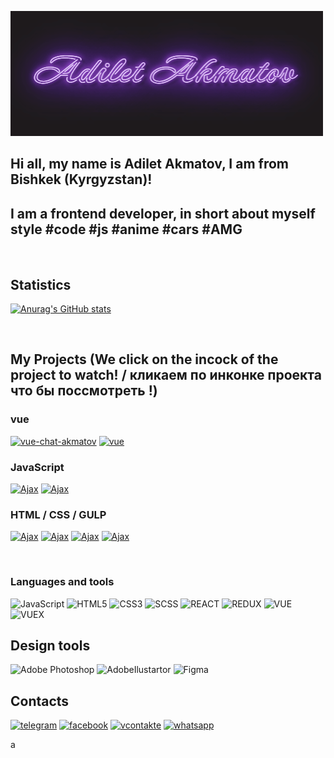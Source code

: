 [![Header](https://github.com/AdiletAkamtov/AdiletAkamtov/blob/main/assets/AdiletAkmatov.gif)](https://t.me/kagehage)

## Hi all, my name is Adilet Akmatov, I am from Bishkek (Kyrgyzstan)!
## I am a frontend developer, in short about myself style #code #js #anime #cars #AMG

<br>

## Statistics

[![Anurag's GitHub stats](https://github-readme-stats.vercel.app/api?username=adiletakamtov&show_icons=true&theme=merko)](https://github.com/anuraghazra/github-readme-stats)

<br>

## My Projects (We click on the incock of the project to watch! / кликаем по инконке проекта что бы поссмотреть !)

### vue

[![vue-chat-akmatov](https://img.shields.io/badge/-VueChatAkmatov-00A98F?style=for-the-badge&logo=v)](https://vue-chat-akmatov.web.app/)
[![vue](https://img.shields.io/badge/-AkmatovBlog-00A98F?style=for-the-badge&logo=v)](https://vue-chat-akmatov.web.app/)
### JavaScript

[![Ajax](https://img.shields.io/badge/-Ajax%7eadd%7euser-0B2343?style=for-the-badge&logo=JavaScript)](https://adiletakamtov.github.io/Less-POST-add-user/)
[![Ajax](https://img.shields.io/badge/-Ajax%7euser%7einfo-0B2343?style=for-the-badge&logo=JavaScript)](https://adiletakamtov.github.io/AJAX-User-List/)


### HTML / CSS / GULP

[![Ajax](https://img.shields.io/badge/-СТРОЙКОНТРОЛЬ-7F2B7B?style=for-the-badge&logo=HTML5)](https://adiletakamtov.github.io/qCodeHomeWorkAdiletAkmatov/)
[![Ajax](https://img.shields.io/badge/-Айболит-7F2B7B?style=for-the-badge&logo=pug)](https://adiletakamtov.github.io/AnimalSite/)
[![Ajax](https://img.shields.io/badge/-COLLUSION-7F2B7B?style=for-the-badge&logo=sass)](https://adiletakamtov.github.io/COLLUSION/)
[![Ajax](https://img.shields.io/badge/-Crypter-7F2B7B?style=for-the-badge&logo=GULP)](https://adiletakamtov.github.io/crypterFull/)

<br>

### Languages and tools

![JavaScript](https://img.shields.io/badge/-Javascript-1D1A1C?style=for-the-badge&logo=JavaScript)
![HTML5](https://img.shields.io/badge/-HTML-1D1A1C?style=for-the-badge&logo=HTML5)
![CSS3](https://img.shields.io/badge/-CSS3-1D1A1C?style=for-the-badge&logo=css3)
![SCSS](https://img.shields.io/badge/-SCSS-1D1A1C?style=for-the-badge&logo=sass)
![REACT](https://img.shields.io/badge/-REACT-1D1A1C?style=for-the-badge&logo=react)
![REDUX](https://img.shields.io/badge/-REDUX-1D1A1C?style=for-the-badge&logo=redux)
![VUE](https://img.shields.io/badge/-VUE-1D1A1C?style=for-the-badge&logo=V)
![VUEX](https://img.shields.io/badge/-VUEX-1D1A1C?style=for-the-badge&logo=)

## Design tools
![Adobe Photoshop](https://img.shields.io/badge/-AdobePhotoshop-A100FF?style=for-the-badge&logo=AdobePhotoshop)
![AdobeIlustartor](https://img.shields.io/badge/-AdobeIlustartor-A100FF?style=for-the-badge&logo=Adobe)
![Figma](https://img.shields.io/badge/-Figma-A100FF?style=for-the-badge&logo=Figma)


## Contacts

[![telegram](https://img.shields.io/badge/-telegram-6236FF?style=for-the-badge&logo=telegram)](https://t.me/kagehage)
[![facebook](https://img.shields.io/badge/-facebook-6236FF?style=for-the-badge&logo=facebook)](https://www.facebook.com/adielt.akmatov.7/)
[![vcontakte](https://img.shields.io/badge/-vk-6236FF?style=for-the-badge&logo=vk)](https://vk.com/id713656458)
[![whatsapp](https://img.shields.io/badge/-whatsapp-6236FF?style=for-the-badge&logo=whatsapp)](https://api.whatsapp.com/send/?phone=996222222327)


a

